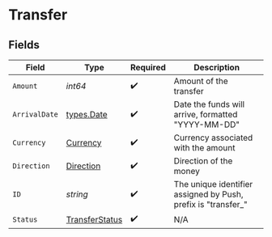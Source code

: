 # Transfer


## Fields

| Field                                                         | Type                                                          | Required                                                      | Description                                                   |
| ------------------------------------------------------------- | ------------------------------------------------------------- | ------------------------------------------------------------- | ------------------------------------------------------------- |
| `Amount`                                                      | *int64*                                                       | :heavy_check_mark:                                            | Amount of the transfer                                        |
| `ArrivalDate`                                                 | [types.Date](../../types/date.md)                             | :heavy_check_mark:                                            | Date the funds will arrive, formatted "YYYY-MM-DD"            |
| `Currency`                                                    | [Currency](../../models/shared/currency.md)                   | :heavy_check_mark:                                            | Currency associated with the amount                           |
| `Direction`                                                   | [Direction](../../models/shared/direction.md)                 | :heavy_check_mark:                                            | Direction of the money                                        |
| `ID`                                                          | *string*                                                      | :heavy_check_mark:                                            | The unique identifier assigned by Push, prefix is "transfer_" |
| `Status`                                                      | [TransferStatus](../../models/shared/transferstatus.md)       | :heavy_check_mark:                                            | N/A                                                           |